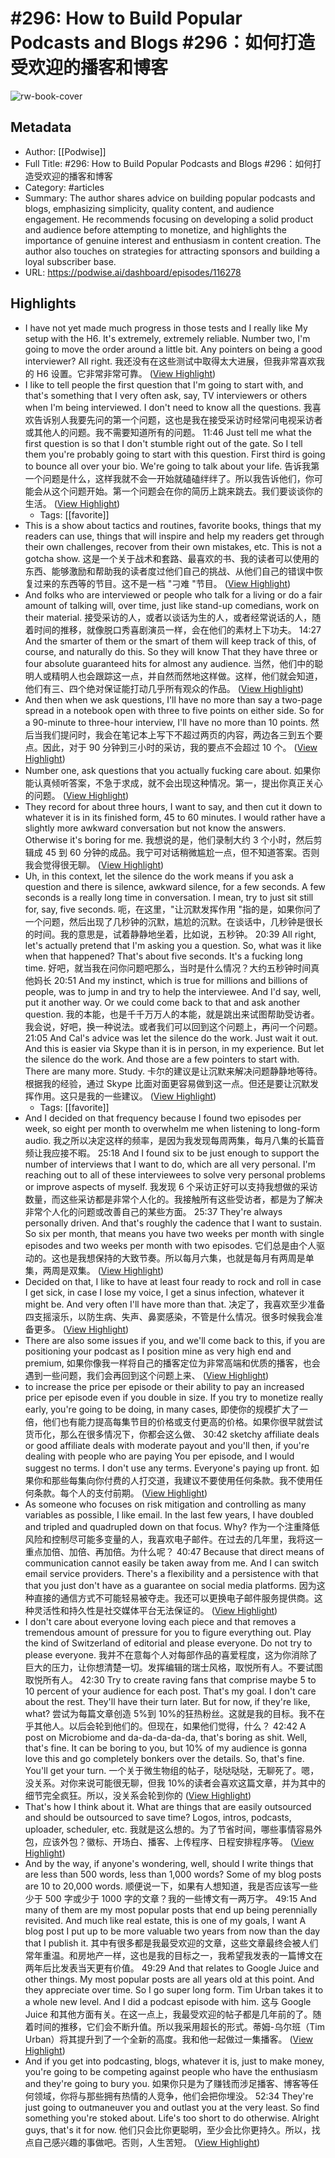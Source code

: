 # #296: How to Build Popular Podcasts and Blogs #296：如何打造受欢迎的播客和博客

![rw-book-cover](https://readwise-assets.s3.amazonaws.com/media/uploaded_book_covers/profile_101759/card_P2j7cQh)

## Metadata
- Author: [[Podwise]]
- Full Title: #296: How to Build Popular Podcasts and Blogs #296：如何打造受欢迎的播客和博客
- Category: #articles
- Summary: The author shares advice on building popular podcasts and blogs, emphasizing simplicity, quality content, and audience engagement. He recommends focusing on developing a solid product and audience before attempting to monetize, and highlights the importance of genuine interest and enthusiasm in content creation. The author also touches on strategies for attracting sponsors and building a loyal subscriber base.
- URL: https://podwise.ai/dashboard/episodes/116278

## Highlights
- I have not yet made much progress in those tests and I really like My setup with the H6. It's extremely, extremely reliable. Number two, I'm going to move the order around a little bit. Any pointers on being a good interviewer? All right. 
  我还没有在这些测试中取得太大进展，但我非常喜欢我的 H6 设置。它非常非常可靠。 ([View Highlight](https://read.readwise.io/read/01hz435fcs4mnfsstc0h2tvjrj))
- I like to tell people the first question that I'm going to start with, and that's something that I very often ask, say, TV interviewers or others when I'm being interviewed. I don't need to know all the questions. 
  我喜欢告诉别人我要先问的第一个问题，这也是我在接受采访时经常问电视采访者或其他人的问题。我不需要知道所有的问题。
  11:46
  Just tell me what the first question is so that I don't stumble right out of the gate. So I tell them you're probably going to start with this question. First third is going to bounce all over your bio. We're going to talk about your life. 
  告诉我第一个问题是什么，这样我就不会一开始就磕磕绊绊了。所以我告诉他们，你可能会从这个问题开始。第一个问题会在你的简历上跳来跳去。我们要谈谈你的生活。 ([View Highlight](https://read.readwise.io/read/01hz438wf46e9cjx838w0pn6jr))
    - Tags: [[favorite]] 
- This is a show about tactics and routines, favorite books, things that my readers can use, things that will inspire and help my readers get through their own challenges, recover from their own mistakes, etc. This is not a gotcha show. 
  这是一个关于战术和套路、最喜欢的书、我的读者可以使用的东西、能够激励和帮助我的读者度过他们自己的挑战、从他们自己的错误中恢复过来的东西等的节目。这不是一档 "刁难 "节目。 ([View Highlight](https://read.readwise.io/read/01hz43agxwt92c1azbwwq4dwx8))
- And folks who are interviewed or people who talk for a living or do a fair amount of talking will, over time, just like stand-up comedians, work on their material. 
  接受采访的人，或者以谈话为生的人，或者经常说话的人，随着时间的推移，就像脱口秀喜剧演员一样，会在他们的素材上下功夫。
  14:27
  And the smarter of them or the smart of them will keep track of this, of course, and naturally do this. So they will know That they have three or four absolute guaranteed hits for almost any audience. 
  当然，他们中的聪明人或精明人也会跟踪这一点，并自然而然地这样做。这样，他们就会知道，他们有三、四个绝对保证能打动几乎所有观众的作品。 ([View Highlight](https://read.readwise.io/read/01hz43bws5rw55nb4rg2jpgm61))
- And then when we ask questions, I'll have no more than say a two-page spread in a notebook open with three to five points on either side. So for a 90-minute to three-hour interview, I'll have no more than 10 points. 
  然后当我们提问时，我会在笔记本上写下不超过两页的内容，两边各三到五个要点。因此，对于 90 分钟到三小时的采访，我的要点不会超过 10 个。 ([View Highlight](https://read.readwise.io/read/01hz43egewrepevyr08ay7kkgt))
- Number one, ask questions that you actually fucking care about. 
  如果你能认真倾听答案，不急于求成，就不会出现这种情况。第一，提出你真正关心的问题。 ([View Highlight](https://read.readwise.io/read/01hz43hfwypw9twdfwh2ybcjkj))
- They record for about three hours, I want to say, and then cut it down to whatever it is in its finished form, 45 to 60 minutes. I would rather have a slightly more awkward conversation but not know the answers. Otherwise it's boring for me. 
  我想说的是，他们录制大约 3 个小时，然后剪辑成 45 到 60 分钟的成品。我宁可对话稍微尴尬一点，但不知道答案。否则我会觉得很无聊。 ([View Highlight](https://read.readwise.io/read/01hz43j51p1ct58fhe46t6rr01))
- Uh, in this context, let the silence do the work means if you ask a question and there is silence, awkward silence, for a few seconds. A few seconds is a really long time in conversation. I mean, try to just sit still for, say, five seconds. 
  呃，在这里，"让沉默发挥作用 "指的是，如果你问了一个问题，然后出现了几秒钟的沉默，尴尬的沉默。在谈话中，几秒钟是很长的时间。我的意思是，试着静静地坐着，比如说，五秒钟。
  20:39
  All right, let's actually pretend that I'm asking you a question. So, what was it like when that happened? That's about five seconds. It's a fucking long time. 
  好吧，就当我在问你问题吧那么，当时是什么情况？大约五秒钟时间真他妈长
  20:51
  And my instinct, which is true for millions and billions of people, was to jump in and try to help the interviewee. And I'd say, well, put it another way. Or we could come back to that and ask another question. 
  我的本能，也是千千万万人的本能，就是跳出来试图帮助受访者。我会说，好吧，换一种说法。或者我们可以回到这个问题上，再问一个问题。
  21:05
  And Cal's advice was let the silence do the work. Just wait it out. And this is easier via Skype than it is in person, in my experience. But let the silence do the work. And those are a few pointers to start with. There are many more. Study. 
  卡尔的建议是让沉默来解决问题静静地等待。根据我的经验，通过 Skype 比面对面更容易做到这一点。但还是要让沉默发挥作用。这只是我的一些建议。 ([View Highlight](https://read.readwise.io/read/01hz43mt6hd8rhgke22ey7keqw))
    - Tags: [[favorite]] 
- And I decided on that frequency because I found two episodes per week, so eight per month to overwhelm me when listening to long-form audio. 
  我之所以决定这样的频率，是因为我发现每周两集，每月八集的长篇音频让我应接不暇。
  25:18
  And I found six to be just enough to support the number of interviews that I want to do, which are all very personal. I'm reaching out to all of these interviewees to solve very personal problems or improve aspects of myself. 
  我发现 6 个采访正好可以支持我想做的采访数量，而这些采访都是非常个人化的。我接触所有这些受访者，都是为了解决非常个人化的问题或改善自己的某些方面。
  25:37
  They're always personally driven. And that's roughly the cadence that I want to sustain. So six per month, that means you have two weeks per month with single episodes and two weeks per month with two episodes. 
  它们总是由个人驱动的。这也是我想保持的大致节奏。所以每月六集，也就是每月有两周是单集，两周是双集。 ([View Highlight](https://read.readwise.io/read/01hz43rgb28a5tmz9cjm5q1j94))
- Decided on that, I like to have at least four ready to rock and roll in case I get sick, in case I lose my voice, I get a sinus infection, whatever it might be. And very often I'll have more than that. 
  决定了，我喜欢至少准备四支摇滚乐，以防生病、失声、鼻窦感染，不管是什么情况。很多时候我会准备更多。 ([View Highlight](https://read.readwise.io/read/01hz43s5katdjcnv539dzjw1dw))
- There are also some issues if you, and we'll come back to this, if you are positioning your podcast as I position mine as very high end and premium, 
  如果你像我一样将自己的播客定位为非常高端和优质的播客，也会遇到一些问题，我们会再回到这个问题上来、 ([View Highlight](https://read.readwise.io/read/01hz43v6p62fpgs8rgbf1yq9g2))
- to increase the price per episode or their ability to pay an increased price per episode even if you double in size. If you try to monetize really early, you're going to be doing, in many cases, 
  即使你的规模扩大了一倍，他们也有能力提高每集节目的价格或支付更高的价格。如果你很早就尝试货币化，那么在很多情况下，你都会这么做、
  30:42
  sketchy affiliate deals or good affiliate deals with moderate payout and you'll then, if you're dealing with people who are paying You per episode, and I would suggest no terms. I don't use any terms. Everyone's paying up front. 
  如果你和那些每集向你付费的人打交道，我建议不要使用任何条款。我不使用任何条款。每个人的支付前期。 ([View Highlight](https://read.readwise.io/read/01hz43x2dn4nm2gn4dvf42xeez))
- As someone who focuses on risk mitigation and controlling as many variables as possible, I like email. In the last few years, I have doubled and tripled and quadrupled down on that focus. Why? 
  作为一个注重降低风险和控制尽可能多变量的人，我喜欢电子邮件。在过去的几年里，我将这一重点加倍、加倍、再加倍。为什么呢？
  40:47
  Because that direct means of communication cannot easily be taken away from me. And I can switch email service providers. There's a flexibility and a persistence with that that you just don't have as a guarantee on social media platforms. 
  因为这种直接的通信方式不可能轻易被夺走。我还可以更换电子邮件服务提供商。这种灵活性和持久性是社交媒体平台无法保证的。 ([View Highlight](https://read.readwise.io/read/01hz4456qw9anbk35xsqs48myr))
- I don't care about everyone loving each piece and that removes a tremendous amount of pressure for you to figure everything out. Play the kind of Switzerland of editorial and please everyone. Do not try to please everyone. 
  我并不在意每个人对每部作品的喜爱程度，这为你消除了巨大的压力，让你想清楚一切。发挥编辑的瑞士风格，取悦所有人。不要试图取悦所有人。
  42:30
  Try to create raving fans that comprise maybe 5 to 10 percent of your audience for each post. That's my goal. I don't care about the rest. They'll have their turn later. But for now, if they're like, what? 
  尝试为每篇文章创造 5%到 10%的狂热粉丝。这就是我的目标。我不在乎其他人。以后会轮到他们的。但现在，如果他们觉得，什么？
  42:42
  A post on Microbiome and da-da-da-da-da, that's boring as shit. Well, that's fine. It can be boring to you, but 10% of my audience is gonna love this and go completely bonkers over the details. So, that's fine. You'll get your turn. 
  一个关于微生物组的帖子，哒哒哒哒，无聊死了。嗯，没关系。对你来说可能很无聊，但我 10%的读者会喜欢这篇文章，并为其中的细节完全疯狂。所以，没关系会轮到你的 ([View Highlight](https://read.readwise.io/read/01hz4465gachrzxyn2777n87p8))
- That's how I think about it. What are things that are easily outsourced and should be outsourced to save time? Logos, intros, podcasts, uploader, scheduler, etc. 
  我就是这么想的。为了节省时间，哪些事情容易外包，应该外包？徽标、开场白、播客、上传程序、日程安排程序等。 ([View Highlight](https://read.readwise.io/read/01hz44a5m4fd1y8h0g3wp49tb1))
- And by the way, if anyone's wondering, well, should I write things that are less than 500 words, less than 1,000 words? Some of my blog posts are 10 to 20,000 words. 
  顺便说一下，如果有人想知道，我是否应该写一些少于 500 字或少于 1000 字的文章？我的一些博文有一两万字。
  49:15
  And many of them are my most popular posts that end up being perennially revisited. And much like real estate, this is one of my goals, I want A blog post I put up to be more valuable two years from now than the day that I publish it. 
  其中有很多都是我最受欢迎的文章，这些文章最终会被人们常年重温。和房地产一样，这也是我的目标之一，我希望我发表的一篇博文在两年后比发表当天更有价值。
  49:29
  And that relates to Google Juice and other things. My most popular posts are all years old at this point. And they appreciate over time. So I go super long form. Tim Urban takes it to a whole new level. And I did a podcast episode with him. 
  这与 Google Juice 和其他方面有关。在这一点上，我最受欢迎的帖子都是几年前的了。随着时间的推移，它们会不断升值。所以我采用超长的形式。蒂姆-乌尔班（Tim Urban）将其提升到了一个全新的高度。我和他一起做过一集播客。 ([View Highlight](https://read.readwise.io/read/01hz44cs9rp613zwew1trba8pr))
- And if you get into podcasting, blogs, whatever it is, just to make money, you're going to be competing against people who have the enthusiasm and they're going to bury you. 
  如果你只是为了赚钱而涉足播客、博客等任何领域，你将与那些拥有热情的人竞争，他们会把你埋没。
  52:34
  They're just going to outmaneuver you and outlast you at the very least. So find something you're stoked about. Life's too short to do otherwise. Alright guys, that's it for now. 
  他们只会比你更聪明，至少会比你更持久。所以，找点自己感兴趣的事做吧。否则，人生苦短。 ([View Highlight](https://read.readwise.io/read/01hz44e39pkbezpbcqdejk8gwy))
